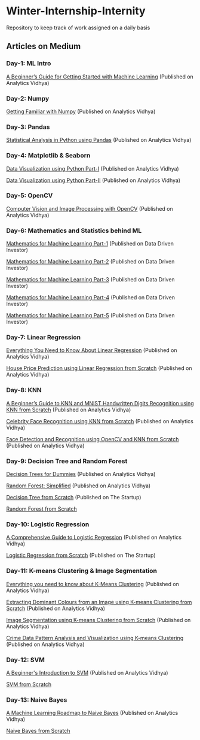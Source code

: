 # Winter-Internship-Internity
Repository to keep track of work assigned on a daily basis

## Articles on Medium
### Day-1: ML Intro
[A Beginner’s Guide for Getting Started with Machine Learning](https://medium.com/analytics-vidhya/a-beginners-guide-for-getting-started-with-machine-learning-7ba2cd5796ae)
(Published on Analytics Vidhya)

### Day-2: Numpy
[Getting Familiar with Numpy](https://medium.com/analytics-vidhya/getting-familiar-with-numpy-854fc60ac497)
(Published on Analytics Vidhya)

### Day-3: Pandas
[Statistical Analysis in Python using Pandas](https://medium.com/analytics-vidhya/statistical-analysis-in-python-using-pandas-27c6a4209de2)
(Published on Analytics Vidhya)

### Day-4: Matplotlib & Seaborn
[Data Visualization using Python Part-I](https://medium.com/analytics-vidhya/data-visualization-using-python-part-i-19f9b76d43dc) 
(Published on Analytics Vidhya)

[Data Visualization using Python Part-II](https://medium.com/analytics-vidhya/data-visualization-using-python-part-ii-e00249fe2543)
(Published on Analytics Vidhya)

### Day-5: OpenCV
[Computer Vision and Image Processing with OpenCV](https://medium.com/analytics-vidhya/computer-vision-and-image-processing-with-opencv-8868876618c3)
(Published on Analytics Vidhya)

### Day-6: Mathematics and Statistics behind ML
[Mathematics for Machine Learning Part-1](https://tp6145.medium.com/mathematics-for-machine-learning-part-1-5e210c138a12) 
(Published on Data Driven Investor)

[Mathematics for Machine Learning Part-2](https://tp6145.medium.com/mathematics-for-machine-learning-part-2-fa36b6154dec)
(Published on Data Driven Investor)

[Mathematics for Machine Learning Part-3](https://tp6145.medium.com/mathematics-for-machine-learning-part-3-4acbc355fb03)
(Published on Data Driven Investor)

[Mathematics for Machine Learning Part-4](https://tp6145.medium.com/mathematics-for-machine-learning-part-4-8032bec2aa3d)
(Published on Data Driven Investor)

[Mathematics for Machine Learning Part-5](https://tp6145.medium.com/mathematics-for-machine-learning-part-5-8df72392ec10)
(Published on Data Driven Investor)

### Day-7: Linear Regression
[Everything You Need to Know About Linear Regression](https://tp6145.medium.com/everything-you-need-to-know-about-linear-regression-750a69a0ea50)
(Published on Analytics Vidhya)

[House Price Prediction using Linear Regression from Scratch](https://tp6145.medium.com/house-price-prediction-using-linear-regression-from-scratch-b2b48fd73689)
(Published on Analytics Vidhya)

### Day-8: KNN
[A Beginner’s Guide to KNN and MNIST Handwritten Digits Recognition using KNN from Scratch](https://tp6145.medium.com/a-beginners-guide-to-knn-and-mnist-handwritten-digits-recognition-using-knn-from-scratch-df6fb982748a)
(Published on Analytics Vidhya)

[Celebrity Face Recognition using KNN from Scratch](https://tp6145.medium.com/celebrity-face-recognition-using-knn-from-scratch-76287bdab088)
(Published on Analytics Vidhya)

[Face Detection and Recognition using OpenCV and KNN from Scratch](https://tp6145.medium.com/face-detection-and-recognition-using-opencv-and-knn-from-scratch-dcba9b0fd07d)
(Published on Analytics Vidhya)

### Day-9: Decision Tree and Random Forest
[Decision Trees for Dummies](https://tp6145.medium.com/decision-trees-for-dummies-a8e3c00c5e2e)
(Published on Analytics Vidhya)

[Random Forest: Simplified](https://tp6145.medium.com/random-forest-simplified-98da251c7522)
(Published on Analytics Vidhya)

[Decision Tree from Scratch](https://tp6145.medium.com/decision-tree-from-scratch-a72069240293)
(Published on The Startup)

[Random Forest from Scratch](https://tp6145.medium.com/random-forest-from-scratch-fcaeb0bed09a)

### Day-10: Logistic Regression
[A Comprehensive Guide to Logistic Regression](https://tp6145.medium.com/a-comprehensive-guide-to-logistic-regression-e0cf04fe738c)
(Published on Analytics Vidhya)

[Logistic Regression from Scratch](https://tp6145.medium.com/logistic-regression-from-scratch-b69a2026536f)
(Published on The Startup)

### Day-11: K-means Clustering & Image Segmentation
[Everything you need to know about K-Means Clustering](https://tp6145.medium.com/everything-you-need-to-know-about-k-means-clustering-88ad4058cce0)
(Published on Analytics Vidhya)

[Extracting Dominant Colours from an Image using K-means Clustering from Scratch](https://tp6145.medium.com/extracting-dominant-colours-in-an-image-using-k-means-clustering-from-scratch-2ce79a3eea5d)
(Published on Analytics Vidhya)

[Image Segmentation using K-means Clustering from Scratch](https://tp6145.medium.com/image-segmentation-using-k-means-clustering-from-scratch-1545c896e38e)
(Published on Analytics Vidhya)

[Crime Data Pattern Analysis and Visualization using K-means Clustering](https://tp6145.medium.com/crime-data-pattern-analysis-and-visualization-using-k-means-clustering-ceeb963a2b47)
(Published on Analytics Vidhya)

### Day-12: SVM
[A Beginner's Introduction to SVM](https://tp6145.medium.com/a-beginners-introduction-to-svm-c641c3ff2769)
(Published on Analytics Vidhya)

[SVM from Scratch](https://tp6145.medium.com/svm-from-scratch-c2decb4a2d15)

### Day-13: Naive Bayes
[A Machine Learning Roadmap to Naive Bayes](https://tp6145.medium.com/a-machine-learning-roadmap-to-naive-bayes-66437a48d9f3)
(Published on Analytics Vidhya)

[Naive Bayes from Scratch](https://tp6145.medium.com/naive-bayes-from-scratch-c0c93ed4b826)
